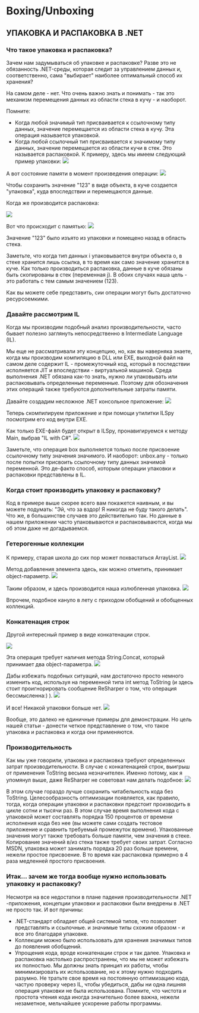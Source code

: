 # Boxing/Unboxing

## УПАКОВКА И РАСПАКОВКА В .NET

### Что такое упаковка и распаковка?

Зачем нам задумываться об упаковке и распаковке? Разве это не обязанность .NET-среды, которая следит за управлением данных и, соответственно, сама "выбирает" наиболее оптимальный способ их хранения?

На самом деле - нет. Что очень важно знать и понимать -  так это механизм перемещения данных из области стека в кучу - и наоборот.

Помните:

- Когда любой значимый тип присваивается к ссылочному типу данных, значение перемещается из области стека в кучу. Эта операция называется упаковкой.
- Когда любой ссылочный тип присваивается к значимому типу данных, значение перемещается из области кучи в стек. Это называется распаковкой.
К примеру, здесь мы имеем следующий пример упаковки:
![](https://itvdn.blob.core.windows.net/cbs-images/cbs-images-fcfd7933-c158-48f5-81b7-3cc4f45d125c.JPG)

А вот состояние памяти в момент произведения операции:
![](https://itvdn.blob.core.windows.net/cbs-images/cbs-images-e3cc4907-cf93-46fe-86c4-2aa479680a77.jpg)

Чтобы сохранить значение "123" в виде объекта, в куче создается "упаковка", куда впоследствии и перемещаются данные.

Когда же производится распаковка:

![](https://itvdn.blob.core.windows.net/cbs-images/cbs-images-4f4277c4-7bdd-4710-8f32-c7036d405747.JPG)

Вот что происходит с памятью:
![](https://itvdn.blob.core.windows.net/cbs-images/cbs-images-ce8b2608-0dfb-4dc9-8c17-b7d9c3e19539.jpg)

Значение "123" было изъято из упаковки и помещено назад в область стека.

Заметьте, что когда тип данных i упаковывается внутри объекта o, в стеке хранится лишь ссылка, в то время как само значение хранится в куче. Как только производиться распаковка, данные в куче обязаны быть скопированы в стек (переменная j). В обоих случаях наша цель - это работать с тем самым значением (123).

Как вы можете себе представить, сии операции могут быть достаточно ресурсоемкими.

 

### Давайте рассмотрим IL

Когда мы производим подобный анализ производительности, часто бывает полезно заглянуть непосредственно в Intermediate Language (IL).

Мы еще не рассматривали эту концепцию, но, как вы наверняка знаете, когда мы производим компиляцию в DLL или EXE, выходной файл на самом деле содержит IL - промежуточный код, который в последствии исполняется JIT и впоследствии - виртуальной машиной. Среда выполнения .NET обязана как-то знать, нужно ли упаковывать или распаковывать определенные переменные. Поэтому для обозначения этих операций также требуются дополнительные затраты памяти.

Давайте создадим несложное .NET консольное приложение:
![](https://itvdn.blob.core.windows.net/cbs-images/cbs-images-7524ba1c-d4de-46d7-b0ca-d3ed25d38a73.JPG)

Теперь скомпилируем приложение и при помощи утилитки ILSpy посмотрим его код внутри EXE.

Как только EXE-файл будет открыт в ILSpy, пронавигируемся к методу Main, выбрав "IL with C#".
![](https://itvdn.blob.core.windows.net/cbs-images/cbs-images-3f341759-067c-4414-84b3-6fd6fa2dbc5a.jpg)

Заметьте, что операция box выполняется только после присвоение ссылочному типу значения значимого. И наоборот: unbox.any - только после попытки присвоить ссылочному типу данных значимой переменной.
Это де-факто способ, которым операции упаковки и распаковки представлены в IL.

### Когда стоит производить упаковку и распаковку?

Код в примере выше скорее всего вам покажется наивным, и вы можете подумать: "Эй, что за вздор! Я никогда не буду такого делать". Что же, в большинстве случаев это действительно так. Но данные в нашем приложении часто упаковываются и распаковываются, когда мы об этом даже не догадываемся.

### Гетерогенные коллекции

К примеру, старая школа до сих пор может похвастаться ArrayList.
![](https://itvdn.blob.core.windows.net/cbs-images/cbs-images-59de9659-55f1-4f5e-8cc0-0f626fc7e9cc.jpg)

Метод добавления элемента здесь, как можно отметить, принимает object-параметр.
![](https://itvdn.blob.core.windows.net/cbs-images/cbs-images-a6328726-38f6-4d0e-92c1-6c918a807633.JPG)

Таким образом, и здесь производится наша излюбленная упаковка.
![](https://itvdn.blob.core.windows.net/cbs-images/cbs-images-dba76171-4e84-460d-aac8-4fdf77359cd3.jpg)

Впрочем, подобное кануло в лету с приходом обобщений и обобщенных коллекций.

### Конкатенация строк

Другой интересный пример в виде конкатенации строк.

![](https://itvdn.blob.core.windows.net/cbs-images/cbs-images-490a5bd4-047d-40ba-89fb-e380312d5d38.JPG)

Эта операция требует наличия метода String.Concat, который принимает два object-параметра.
![](https://itvdn.blob.core.windows.net/cbs-images/cbs-images-b264eb95-e092-43ca-b377-52b442b174cf.jpg)

Дабы избежать подобных ситуаций, нам достаточно просто немного изменить код, используя на переменной типа int метод ToString (и здесь стоит проигнорировать сообщение ReSharper о том, что операция бессмысленна:) ).
![](https://itvdn.blob.core.windows.net/cbs-images/cbs-images-97c7c808-140c-4c3e-b021-093e0b1b05fa.JPG)

И все! Никакой упаковки больше нет.
![](https://itvdn.blob.core.windows.net/cbs-images/cbs-images-7f6e176e-c645-454a-97f5-4a6510eb438d.jpg)

Вообще, это далеко не единичные примеры для демонстрации. Но цель нашей статьи - донести четкое представление о том, что такое упаковка и распаковка и когда они применяются.


### Производительность

Как мы уже говорили, упаковка и распаковка требуют определенных затрат производительности. В случае с конкатенацией строк, выигрыш от применения ToString весьма незначителен. Именно потому, как я упомянул выше, даже ReSharper не советовал нам делать подобное:
![](https://itvdn.blob.core.windows.net/cbs-images/cbs-images-3c30d8ec-d2ba-41d2-8fbb-968df36ba6f3.jpg)

В этом случае гораздо лучше сохранить читабельность кода без ToString.
Целесообразность оптимизации появляется, как правило, тогда, когда операции упаковки и распаковки предстоит производить в цикле сотни и тысячи раз. В этом случае время выполнения кода с упаковкой может составлять порядка 150 процентов от времени исполнения кода без нее (вы можете сами создать тестовое приложение и сравнить требуемый промежуток времени).
Упакованные значения могут также требовать больше памяти, чем значения в стеке. Копирование значений в/из стека также требует своих затрат. Согласно MSDN, упаковка может занимать порядка 20 раз больше времени, нежели простое присвоение. В то время как распаковка примерно в 4 раза медленней простого присвоения.

### Итак... зачем же тогда вообще нужно использовать упаковку и распаковку?

Несмотря на все недостатки в плане падения производительности .NET -приложения, концепции упаковки и распаковки были внедрены в .NET не просто так. И вот причины:
- .NET-стандарт обладает общей системой типов, что позволяет представлять и ссылочные. и значимые типы схожим образом - и все это благодаря упаковке.
- Коллекции можно было использовать для хранения значимых типов до появления обобщений.
- Упрощения кода, вроде конкатенации строк и так далее.
Упаковка и распаковка настолько распространены, что мы не может избежать их полностью. Мы должны знать принцип их работы, чтобы минимизировать их использование, но к этому нужно подходить разумно. Не тратьте свое время на постоянную оптимизацию кода, частую проверку через IL, чтобы убедиться, дабы ни одна лишняя операция упаковки не была использована. Помните, что чистота и простота чтения кода иногда значительно более важна, нежели незаметное, мельчайшее ускорение работы программы.


 


